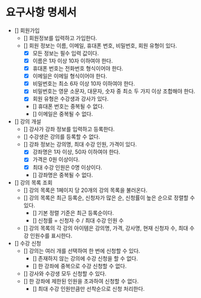 # 요구사항 명세서

- [] 회원가입
  - [] 회원정보를 입력하고 가입한다.
  - [] 회원 정보는 이름, 이메일, 휴대폰 번호, 비밀번호, 회원 유형이 있다.
    - [x] 모든 정보는 필수 입력 값이다.
    - [x] 이름은 1자 이상 10자 이하여야 한다.
    - [x] 휴대폰 번호는 전화번호 형식이어야 한다.
    - [x] 이메일은 이메일 형식이어야 한다.
    - [x] 비밀번호는 최소 6자 이상 10자 이하여야 한다.
    - [x] 비밀번호는 영문 소문자, 대문자, 숫자 중 최소 두 가지 이상 조합해야 한다.
    - [x] 회원 유형은 수강생과 강사가 있다.
    - [] 휴대폰 번호는 중복될 수 없다.
    - [] 이메일은 중복될 수 없다.
- [] 강의 개설
  - [] 강사가 강좌 정보를 입력하고 등록한다.
  - [] 수강생은 강의를 등록할 수 없다.
  - [] 강좌 정보는 강의명, 최대 수강 인원, 가격이 있다.
    - [x] 강좌명은 1자 이상, 50자 이하여야 한다.
    - [x] 가격은 0원 이상이다.
    - [x] 최대 수강 인원은 0명 이상이다.
    - [] 강좌명은 중복될 수 없다.
- [] 강의 목록 조회
  - [] 강의 목록은 1페이지 당 20개의 강의 목록을 불러온다.
  - [] 강의 목록은 최근 등록순, 신청자가 많은 순, 신청률이 높은 순으로 정렬할 수 있다.
    - [] 기본 정렬 기준은 최근 등록순이다.
    - [] 신청률 = 신청자 수 / 최대 수강 인원 수
  - [] 강의 목록의 각 강의 아이템은 강의명, 가격, 강사명, 현재 신청자 수, 최대 수강 인원수를 표시한다.
- [] 수강 신청
  - [] 강의는 여러 개를 선택하여 한 번에 신청할 수 있다.
    - [] 존재하지 않는 강의에 수강 신청을 할 수 없다.
    - [] 한 강좌에 중복으로 수강 신청할 수 없다.
  - [] 강사와 수강생 모두 신청할 수 있다.
  - [] 한 강좌에 제한된 인원을 초과하여 신청할 수 없다.
    - [] 최대 수강 인원만큼만 선착순으로 신청 처리한다.
